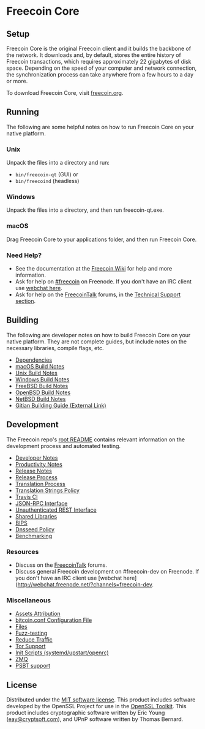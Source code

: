 Freecoin Core
=============

Setup
---------------------
Freecoin Core is the original Freecoin client and it builds the backbone of the network. It downloads and, by default, stores the entire history of Freecoin transactions, which requires approximately 22 gigabytes of disk space. Depending on the speed of your computer and network connection, the synchronization process can take anywhere from a few hours to a day or more.

To download Freecoin Core, visit [freecoin.org](https://freecoin.org/).

Running
---------------------
The following are some helpful notes on how to run Freecoin Core on your native platform.

### Unix

Unpack the files into a directory and run:

- `bin/freecoin-qt` (GUI) or
- `bin/freecoind` (headless)

### Windows

Unpack the files into a directory, and then run freecoin-qt.exe.

### macOS

Drag Freecoin Core to your applications folder, and then run Freecoin Core.

### Need Help?

* See the documentation at the [Freecoin Wiki](https://freecoin.info/)
for help and more information.
* Ask for help on [#freecoin](http://webchat.freenode.net?channels=freecoin) on Freenode. If you don't have an IRC client use [webchat here](http://webchat.freenode.net?channels=freecoin).
* Ask for help on the [FreecoinTalk](https://freecointalk.io/) forums, in the [Technical Support section](https://freecointalk.io/c/technical-support).

Building
---------------------
The following are developer notes on how to build Freecoin Core on your native platform. They are not complete guides, but include notes on the necessary libraries, compile flags, etc.

- [Dependencies](dependencies.md)
- [macOS Build Notes](build-osx.md)
- [Unix Build Notes](build-unix.md)
- [Windows Build Notes](build-windows.md)
- [FreeBSD Build Notes](build-freebsd.md)
- [OpenBSD Build Notes](build-openbsd.md)
- [NetBSD Build Notes](build-netbsd.md)
- [Gitian Building Guide (External Link)](https://github.com/bitcoin-core/docs/blob/master/gitian-building.md)

Development
---------------------
The Freecoin repo's [root README](/README.md) contains relevant information on the development process and automated testing.

- [Developer Notes](developer-notes.md)
- [Productivity Notes](productivity.md)
- [Release Notes](release-notes.md)
- [Release Process](release-process.md)
- [Translation Process](translation_process.md)
- [Translation Strings Policy](translation_strings_policy.md)
- [Travis CI](travis-ci.md)
- [JSON-RPC Interface](JSON-RPC-interface.md)
- [Unauthenticated REST Interface](REST-interface.md)
- [Shared Libraries](shared-libraries.md)
- [BIPS](bips.md)
- [Dnsseed Policy](dnsseed-policy.md)
- [Benchmarking](benchmarking.md)

### Resources
* Discuss on the [FreecoinTalk](https://freecointalk.io/) forums.
* Discuss general Freecoin development on #freecoin-dev on Freenode. If you don't have an IRC client use [webchat here](http://webchat.freenode.net/?channels=freecoin-dev.

### Miscellaneous
- [Assets Attribution](assets-attribution.md)
- [bitcoin.conf Configuration File](bitcoin-conf.md)
- [Files](files.md)
- [Fuzz-testing](fuzzing.md)
- [Reduce Traffic](reduce-traffic.md)
- [Tor Support](tor.md)
- [Init Scripts (systemd/upstart/openrc)](init.md)
- [ZMQ](zmq.md)
- [PSBT support](psbt.md)

License
---------------------
Distributed under the [MIT software license](/COPYING).
This product includes software developed by the OpenSSL Project for use in the [OpenSSL Toolkit](https://www.openssl.org/). This product includes
cryptographic software written by Eric Young ([eay@cryptsoft.com](mailto:eay@cryptsoft.com)), and UPnP software written by Thomas Bernard.
